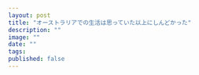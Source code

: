 ```yaml
---
layout: post
title: "オーストラリアでの生活は思っていた以上にしんどかった"
description: ""
image: ""
date: ""
tags:
published: false
---
```


